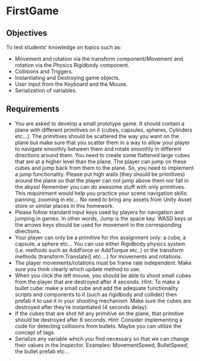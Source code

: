 # FirstGame

<h2>Objectives</h2>
<p>To test students’ knowledge on topics such as:</p>
<ul>
<li>Movement and rotation via the transform component/Movement and rotation via the Physics Rigidbody component.</li>
<li>Collisions and Triggers.</li>
<li>Instantiating and Destroying game objects.</li>
<li>User Input from the Keyboard and the Mouse.</li>
<li>Serialization of variables.</li>
</ul>

<h2>Requirements</h2>
<ul>
<li>You are asked to develop a small prototype game. It should contain a plane with different primitives on it (cubes, capsules, spheres, Cylinders etc...). The primitives should be scattered the way you want on the plane but make sure that you scatter them in a way to allow your player to navigate smoothly between them and rotate smoothly in different directions around them. You need to create some flattened large cubes that are at a higher level than the plane. The player can jump on these cubes and jump back from them to the plane. So, you need to implement a jump functionality. Please put high walls (they should be primitives) around the plane so that the player can not jump above them nor fall in the abyss! Remember you can do awesome stuff with only primitives. This requirement would help you practice your scene navigation skills: panning, zooming in etc... No need to bring any assets from Unity Asset store or similar places in this homework. </li>
<li> Please follow standard input keys used by players for navigation and jumping in games. In other words, Jump is the space key. WASD keys or the arrows keys should be used for movement in the corresponding directions. </li>
<li> Your player can only be a primitive for this assignment only: a cube, a capsule, a sphere etc... You can use either Rigidbody physics system (i.e. methods such as AddForce or AddTorque etc..) or the transform methods (transform.Translate() etc....) for movements and rotations. </li>
<li> The player movements/rotations must be frame rate independent. Make sure you think clearly which update method to use. </li>
<li> When you click the left mouse, you should be able to shoot small cubes from the player that are destroyed after 4 seconds. Hint: To make a bullet cube: make a small cube and add the adequate functionality scripts and components to it (such as rigidbody and collider) then prefab it to use it in your shooting mechanism. Make sure the cubes are destroyed after they’re instantiated (4 seconds delay). </li>
<li> If the cubes that are shot hit any primitive on the plane, that primitive should be destroyed after 6 seconds. Hint: Consider implementing a code for detecting collisions from bullets. Maybe you can utilize the concept of tags. </li>
<li> Serialize any variable which you find necessary so that we can change their values in the Inspector. Examples: MovementSpeed, BulletSpeed, the bullet prefab etc... </li>
</ul>